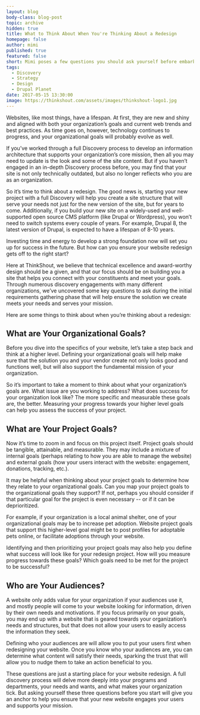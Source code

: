 ```yaml
---
layout: blog
body-class: blog-post
topic: archive
hidden: true
title: What to Think About When You're Thinking About a Redesign
homepage: false
author: mimi
published: true
featured: false
short: Mimi poses a few questions you should ask yourself before embarking on a website overhaul.
tags:
  - Discovery
  - Strategy
  - Design
  - Drupal Planet
date: 2017-05-15 13:30:00
image: https://thinkshout.com/assets/images/thinkshout-logo1.jpg
---
```


Websites, like most things, have a lifespan. At first, they are new and shiny and aligned with both your organization’s goals and current web trends and best practices. As time goes on, however, technology continues to progress, and your organizational goals will probably evolve as well.

If you’ve worked through a full Discovery process to develop an information architecture that supports your organization’s core mission, then all you may need to update is the look and some of the site content. But if you haven’t engaged in an in-depth Discovery process before, you may find that your site is not only technically outdated, but also no longer reflects who you are as an organization.

So it’s time to think about a redesign. The good news is, starting your new project with a full Discovery will help you create a site structure that will serve your needs not just for the new version of the site, but for years to come. Additionally, if you build your new site on a widely-used and well-supported open source CMS platform (like Drupal or Wordpress), you won’t need to switch systems every couple of years. For example, Drupal 8, the latest version of Drupal, is expected to have a lifespan of 8-10 years.

Investing time and energy to develop a strong foundation now will set you up for success in the future. But how can you ensure your website redesign gets off to the right start?

Here at ThinkShout, we believe that technical excellence and award-worthy design should be a given, and that our focus should be on building you a site that helps you connect with your constituents and meet your goals. Through numerous discovery engagements with many different organizations, we’ve uncovered some key questions to ask during the initial requirements gathering phase that will help ensure the solution we create meets your needs and serves your mission.

Here are some things to think about when you’re thinking about a redesign:

## What are Your Organizational Goals?

Before you dive into the specifics of your website, let’s take a step back and think at a higher level. Defining your organizational goals will help make sure that the solution you and your vendor create not only looks good and functions well, but will also support the fundamental mission of your organization.

So it’s important to take a moment to think about what your organization’s goals are. What issue are you working to address? What does success for your organization look like? The more specific and measurable these goals are, the better. Measuring your progress towards your higher level goals can help you assess the success of your project.

## What are Your Project Goals?

Now it’s time to zoom in and focus on this project itself. Project goals should be tangible, attainable, and measurable. They may include a mixture of internal goals (perhaps relating to how you are able to manage the website) and external goals (how your users interact with the website: engagement, donations, tracking, etc.).

It may be helpful when thinking about your project goals to determine how they relate to your organizational goals. Can you map your project goals to the organizational goals they support? If not, perhaps you should consider if that particular goal for the project is even necessary -- or if it can be deprioritized.

For example, if your organization is a local animal shelter, one of your organizational goals may be to increase pet adoption. Website project goals that support this higher-level goal might be to post profiles for adoptable pets online, or facilitate adoptions through your website.

Identifying and then prioritizing your project goals may also help you define what success will look like for your redesign project. How will you measure progress towards these goals? Which goals need to be met for the project to be successful?

## Who are Your Audiences?

A website only adds value for your organization if your audiences use it, and mostly people will come to your website looking for information, driven by their own needs and motivations. If you focus primarily on your goals, you may end up with a website that is geared towards your organization’s needs and structures, but that does not allow your users to easily access the information they seek.

Defining who your audiences are will allow you to put your users first when redesigning your website. Once you know who your audiences are, you can determine what content will satisfy their needs, sparking the trust that will allow you to nudge them to take an action beneficial to you.

These questions are just a starting place for your website redesign. A full discovery process will delve more deeply into your programs and departments, your needs and wants, and what makes your organization tick. But asking yourself these three questions before you start will give you an anchor to help you ensure that your new website engages your users and supports your mission.
